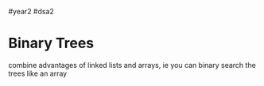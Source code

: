 #year2 #dsa2 

# Binary Trees

combine advantages of linked lists and arrays, ie you can binary search the trees like an array


